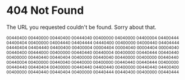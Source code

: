 # 404 Not Found

The URL you requested couldn't be found.
Sorry about that.

<div style="font-size:8pt;">
00440400 00440000 00440400 00444040 00400000 04040000 04400004 04400444
04400404 00400000 04004440 04404444 04440400 00400000 04000440 04404444
04440404 04404440 04400400 00400004 00004404 00004040 00004404 00004040
00440400 00444000 00400000 00440440 00440004 00400000 00440444 00440440
00400000 00440440 00440404 00400000 00440040 00440000 00400000 00440440
00440004 00400000 00440040 00440000 00400000 00440440 00440444 00400000
00440440 00440404 00400000 00440440 04400440 00400000 00440440 04400400
00400000 00440440 00440404 00400000 00440444 00440400 00400000 00440444
</div>
